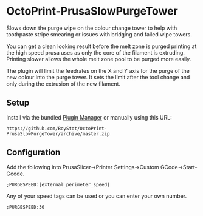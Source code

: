 # OctoPrint-PrusaSlowPurgeTower

Slows down the purge wipe on the colour change tower to help with toothpaste stripe smearing or issues with bridging and failed wipe towers.

You can get a clean looking result before the melt zone is purged printing at the high speed prusa uses as only the core of the filament is extruding.  Printing slower allows the whole melt zone pool to be purged more easily.

The plugin will limit the feedrates on the X and Y axis for the purge of the new colour into the purge tower.  It sets the limit after the tool change and only during the extrusion of the new filament.

## Setup

Install via the bundled [Plugin Manager](https://github.com/foosel/OctoPrint/wiki/Plugin:-Plugin-Manager)
or manually using this URL:

    https://github.com/BoyStot/OctoPrint-PrusaSlowPurgeTower/archive/master.zip

## Configuration

Add the following into PrusaSlicer->Printer Settings->Custom GCode->Start-Gcode.

    ;PURGESPEED:[external_perimeter_speed]

Any of your speed tags can be used or you can enter your own number.

    ;PURGESPEED:30